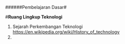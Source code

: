 ######Pembelajaran Dasar#

#**Ruang Lingkup Teknologi**

1. Sejarah Perkembangan Teknologi https://en.wikipedia.org/wiki/History_of_technology
2.
